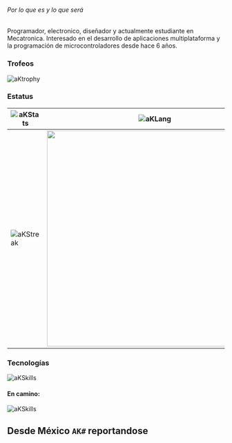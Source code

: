 ###### Por lo que es y lo que será

Programador, electronico, diseñador y actualmente estudiante en Mecatronica. Interesado en el desarrollo de aplicaciones multiplataforma y la programación de microcontroladores desde hace 6 años.

### Trofeos
![aKtrophy](https://github-profile-trophy.vercel.app/?username=adnksharp&theme=algolia&no-frame=true&no-bg=true&rank=SSS,SS,S,AAA,AA,A,B,C,SECRET)

### Estatus

| ![aKStats](https://github-readme-stats.vercel.app/api?username=adnksharp&show_icons=true&locale=es&bg_color=00000000&hide_border=true&theme=tokyonight) | ![aKLang](https://github-readme-stats.vercel.app/api/top-langs/?username=adnksharp&theme=tokyonight&locale=es&layout=compact&bg_color=00000000&hide_border=true&langs_count=10) |
| ------------------------------------------------------------ | ------------------------------------------------------------ 
| ![aKStreak](https://github-readme-streak-stats.herokuapp.com?user=adnksharp&theme=windows-dark&date_format=j%2Fn%5B%2FY%5D&locale=es&background=00000000&hide_border=true) | <img src="https://github-readme-activity-graph.vercel.app/graph?username=adnksharp&bg_color=00000000&theme=react-dark&hide_border=true&hide_title=true&point=bf91f3" width="500" /> |

### Tecnologías

![aKSkills](https://skillicons.dev/icons?i=git,azure,linux,cpp,cmake,qt,gtk,bash,py,octave,matlab,c,arduino,sketchup,unity,dotnet,cs,latex,html,css,js,ts,jquery,androidstudio,nodejs,react&theme=light)

#### En camino:

![aKSkills](https://skillicons.dev/icons?i=gitlab,aws,swift,go,haskell,powershell,raspberrypi,mongodb,blender,bootstrap,vue,angular,electron,kotlin,dart&theme=light)

## Desde México ```AK#``` reportandose
